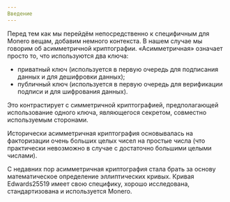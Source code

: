 ```yaml
---
Введение
---
```


Перед тем как мы перейдём непосредственно к специфичным для Monero вещам, добавим немного контекста. В нашем случае мы говорим об асимметричной криптографии.
«Асимметричная» означает просто то, что используются два ключа:

* приватный ключ (используется в первую очередь для подписания данных и для дешифровки данных);
* публичный ключ (используется в первую очередь для верификации подписи и для шифрования данных).

Это контрастирует с симметричной криптографией, предполагающей использование одного ключа, являющегося секретом, совместно используемым сторонами.

Исторически асимметричная криптография основывалась на факторизации очень больших целых чисел на простые числа (что практически невозможно в случае с достаточно большими целыми числами).

С недавних пор асимметричная криптография стала брать за основу математическое определение эллиптических кривых.
Кривая Edwards25519 имеет свою специфику, хорошо исследована, стандартизована и используется Monero.
